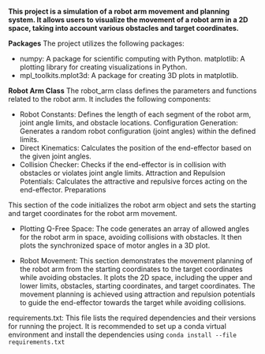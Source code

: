 **This project is a simulation of a robot arm movement and planning system. It allows users to visualize the movement of a robot arm in a 2D space, 
taking into account various obstacles and target coordinates.**

**Packages**
The project utilizes the following packages:

- numpy: A package for scientific computing with Python.
matplotlib: A plotting library for creating visualizations in Python.
- mpl_toolkits.mplot3d: A package for creating 3D plots in matplotlib.

**Robot Arm Class**
The robot_arm class defines the parameters and functions related to the robot arm. It includes the following components:

- Robot Constants: Defines the length of each segment of the robot arm, joint angle limits, and obstacle locations.
Configuration Generation: Generates a random robot configuration (joint angles) within the defined limits.
- Direct Kinematics: Calculates the position of the end-effector based on the given joint angles.
- Collision Checker: Checks if the end-effector is in collision with obstacles or violates joint angle limits.
Attraction and Repulsion Potentials: Calculates the attractive and repulsive forces acting on the end-effector.
Preparations

This section of the code initializes the robot arm object and sets the starting and target coordinates for the robot arm movement.

- Plotting Q-Free Space:
The code generates an array of allowed angles for the robot arm in space, avoiding collisions with obstacles. It then plots the synchronized space of motor angles in a 3D plot.

- Robot Movement:
This section demonstrates the movement planning of the robot arm from the starting coordinates to the target coordinates while avoiding obstacles. 
It plots the 2D space, including the upper and lower limits, obstacles, starting coordinates, and target coordinates. 
The movement planning is achieved using attraction and repulsion potentials to guide the end-effector towards the target while avoiding collisions.

requirements.txt: This file lists the required dependencies and their versions for running the project. 
It is recommended to set up a conda virtual environment and install the dependencies using ```conda install --file requirements.txt```
